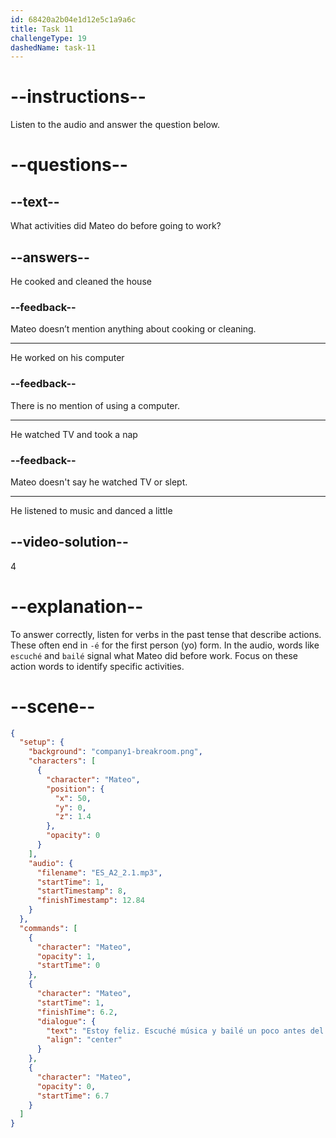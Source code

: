 ```yaml
---
id: 68420a2b04e1d12e5c1a9a6c
title: Task 11
challengeType: 19
dashedName: task-11
---
```


<!-- (Audio) Mateo: Estoy feliz. Escuché música y bailé un poco antes del trabajo. -->

# --instructions--

Listen to the audio and answer the question below.

# --questions--

## --text--

What activities did Mateo do before going to work?

## --answers--

He cooked and cleaned the house

### --feedback--

Mateo doesn’t mention anything about cooking or cleaning.

---

He worked on his computer

### --feedback--

There is no mention of using a computer.

---

He watched TV and took a nap

### --feedback--

Mateo doesn't say he watched TV or slept.

---

He listened to music and danced a little

## --video-solution--

4

# --explanation--

To answer correctly, listen for verbs in the past tense that describe actions. These often end in `-é` for the first person (yo) form. In the audio, words like `escuché` and `bailé` signal what Mateo did before work. Focus on these action words to identify specific activities.

# --scene--

```json
{
  "setup": {
    "background": "company1-breakroom.png",
    "characters": [
      {
        "character": "Mateo",
        "position": {
          "x": 50,
          "y": 0,
          "z": 1.4
        },
        "opacity": 0
      }
    ],
    "audio": {
      "filename": "ES_A2_2.1.mp3",
      "startTime": 1,
      "startTimestamp": 8,
      "finishTimestamp": 12.84
    }
  },
  "commands": [
    {
      "character": "Mateo",
      "opacity": 1,
      "startTime": 0
    },
    {
      "character": "Mateo",
      "startTime": 1,
      "finishTime": 6.2,
      "dialogue": {
        "text": "Estoy feliz. Escuché música y bailé un poco antes del trabajo.",
        "align": "center"
      }
    },
    {
      "character": "Mateo",
      "opacity": 0,
      "startTime": 6.7
    }
  ]
}
```
